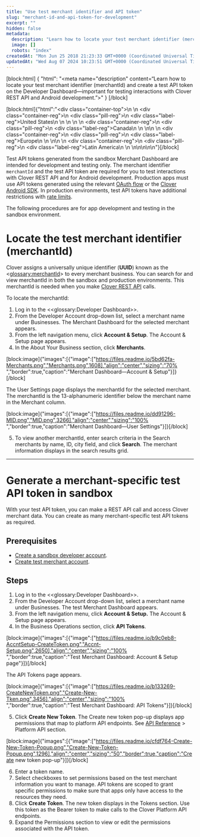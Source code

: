 ```yaml
---
title: "Use test merchant identifier and API token"
slug: "merchant-id-and-api-token-for-development"
excerpt: ""
hidden: false
metadata: 
  description: "Learn how to locate your test merchant identifier (merchantId) and create a test API token on the Developer Dashboard—important for testing interactions with Clover REST API and Android development."
  image: []
  robots: "index"
createdAt: "Mon Jun 25 2018 21:23:33 GMT+0000 (Coordinated Universal Time)"
updatedAt: "Wed Aug 07 2024 10:23:51 GMT+0000 (Coordinated Universal Time)"
---
```

[block:html]
{
  "html": "<meta name=\"description\" content=“Learn how to locate your test merchant identifier (merchantId) and create a test API token on the Developer Dashboard—important for testing interactions with Clover REST API and Android development.”>"
}
[/block]


[block:html]{"html":"<div class=\"container-top\">\n  <!--United States-->\n  <div class=\"container-reg\">\n    <div class=\"pill-reg\">\n      <div class=\"label-reg\">United States</div>\n    </div>\n  </div>\n  \n  <!--Canada-->\n  <div class=\"container-reg\">\n    <div class=\"pill-reg\">\n      <div class=\"label-reg\">Canada</div>\n    </div>\n  </div>\n\n  <!--Europe-->\n  <div class=\"container-reg\">\n    <div class=\"pill-reg\">\n      <div class=\"label-reg\">Europe</div>\n    </div>\n  </div>\n\n  <!--Latin America-->\n  <div class=\"container-reg\">\n    <div class=\"pill-reg\">\n      <div class=\"label-reg\">Latin America</div>\n    </div>\n  </div>\n</div>\n\n\n<!--Css-->\n<style>\n.container-top {\n  top: -15px;\n  position: relative;\n  margin-bottom: -5px;\n}\n\n.container-reg {\n  align-items: center;\n  min-width: auto; \n  width: fit-content;\n  text-align: left;\n  overflow: auto;\n  display: inline-block; \n}\n\n/*Pill format REG*/\n.pill-reg {\n  background: #44BB44;\n  border: .5px solid #44BB44;\n  margin-left: 5px;\n  overflow: auto;\n  display: flex; \n  justify-content: center; \n  align-items: center; \n  border-radius: 10px;\n  height: 1.8rem;\n  margin-top: 10px;\n  margin-bottom: 1.5px; \n  padding: 0 10px; \n}\n\n/*Text FORMAT inside REG pills */\n.pill-reg .label-reg, \n.pill-reg__addon .label-reg \n{\n  font-style: normal;\n  font-weight: normal;\n  font-size: 12px;\n  color: #fff;\n  vertical-align: middle;\n  margin: 0;\n  padding: 0 5px;\n}\n</style>"}[/block]

Test API tokens generated from the sandbox Merchant Dashboard are intended for development and testing only. The merchant identifier `merchantId` and the test API token are required for you to test interactions with Clover REST API and for Android development. Production apps must use API tokens generated using the relevant [OAuth flow](https://docs.clover.com/docs/oauth-flows-in-clover) or the [Clover Android SDK](https://docs.clover.com/docs/setting-android-sdk-versions). In production environments, test API tokens have additional restrictions with [rate limits](https://docs.clover.com/docs/api-usage-rate-limits).

The following procedures are for app development and testing in the sandbox environment.

# Locate the test merchant identifier (merchantId)

Clover assigns a universally unique identifier (**UUID**) known as the <<glossary:merchantId>> to every merchant business. You can search for and view merchantId in both the sandbox and production environments. This merchantId is needed when you make [Clover REST API](https://docs.clover.com/docs/making-rest-api-calls) calls.

To locate the merchantId:

1. Log in to the <<glossary:Developer Dashboard>>.
2. From the Developer Account drop-down list, select a merchant name under Businesses. The Merchant Dashboard for the selected merchant appears.
3. From the left navigation menu, click **Account & Setup**. The Account & Setup page appears.
4. In the About Your Business section, click **Merchants**. 

[block:image]{"images":[{"image":["https://files.readme.io/5bd62fa-Merchants.png","Merchants.png",1608],"align":"center","sizing":"70% ","border":true,"caption":"Merchant Dashboard—Account & Setup"}]}[/block]

The User Settings page displays the merchantId for the selected merchant. The merchantId is the 13-alphanumeric identifier below the merchant name in the Merchant column.

[block:image]{"images":[{"image":["https://files.readme.io/dd91296-MID.png","MID.png",3266],"align":"center","sizing":"100% ","border":true,"caption":"Merchant Dashboard—User Settings"}]}[/block]

5. To view another merchantId, enter search criteria in the Search merchants by name, ID, city field, and click **Search**. The merchant information displays in the search results grid.

***

# Generate a merchant-specific test API token in sandbox

With your test API token, you can make a REST API call and access Clover merchant data. You can create as many merchant-specific test API tokens as required.

## Prerequisites

- [Create a sandbox developer account](https://docs.clover.com/docs/create-a-sandbox-account).
- [Create test merchant account](https://docs.clover.com/docs/use-test-merchants-dashboard).

## Steps

1. Log in to the <<glossary:Developer Dashboard>>.
2. From the Developer Account drop-down list, select a merchant name under Businesses. The test Merchant Dashboard appears.
3. From the left navigation menu, click **Account & Setup.** The Account & Setup page appears.
4. In the Business Operations section, click **API Tokens**.

[block:image]{"images":[{"image":["https://files.readme.io/b9c0eb8-AccntSetup-CreateToken.png","Accnt-Setup.png",2650],"align":"center","sizing":"100% ","border":true,"caption":"Test Merchant Dashboard: Account & Setup page"}]}[/block]

The API Tokens page appears.

[block:image]{"images":[{"image":["https://files.readme.io/b133269-CreateNewToken.png","Create-New-Tken.png",3456],"align":"center","sizing":"100% ","border":true,"caption":"Test Merchant Dashboard: API Tokens"}]}[/block]

5. Click **Create New Token**. The Create new token pop-up displays app permissions that map to platform API endpoints. See [API Reference](https://docs.clover.com/reference/api-reference-overview) > Platform API section.

[block:image]{"images":[{"image":["https://files.readme.io/cfdf764-Create-New-Token-Popup.png","Create-New-Token-Popup.png",1296],"align":"center","sizing":"50","border":true,"caption":"Create new token pop-up"}]}[/block]

6. Enter a token name.
7. Select checkboxes to set permissions based on the test merchant information you want to manage. API tokens are scoped to grant specific permissions to make sure that apps only have access to the resources they need. 
8. Click **Create Token**. The new token displays in the Tokens section. Use this token as the Bearer token to make calls to the Clover Platform API endpoints.
9. Expand the Permissions section to view or edit the permissions associated with the API token.
